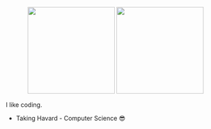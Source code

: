 <p align="center">
    <img height="200" src="https://github-readme-stats-r8gobb8.vercel.app/api?username=skylord-103&show_icons=true&theme=codeSTACKr&card_width=400&custom_title=My%20Wonderful%20Stats" />
    <img height="200" src="https://github-readme-stats-r8gobb8.vercel.app/api/top-langs/?username=skylord-103&theme=codeSTACKr&langs_count=8&layout=compact&card_width=350&hide=c%23" />
</p>
I like coding.

- Taking Havard - Computer Science 😎
